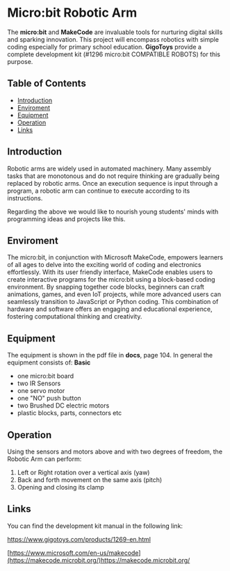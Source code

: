 # Micro:bit Robotic Arm

The __micro:bit__ and __MakeCode__ are invaluable tools for nurturing digital skills and sparking innovation. This project will encompass robotics with simple coding especially for primary school education. __GigoToys__ provide a complete development kit (#1296 micro:bit COMPATIBLE ROBOTS) for this purpose.

## Table of Contents

- [Introduction](#introduction)
- [Enviroment](#enviroment)
- [Equipment](#equipment)
- [Operation](#operation)
- [Links](#links)

## Introduction

Robotic arms are widely used in automated machinery. Many assembly tasks that are monotonous and do not require thinking are gradually being replaced by robotic arms. Once an execution sequence is input through a program, a robotic arm can continue to execute according to its instructions.

Regarding the above we would like to nourish young students' minds with programming ideas and projects like this.

## Enviroment

The micro:bit, in conjunction with Microsoft MakeCode, empowers learners of all ages to delve into the exciting world of coding and electronics effortlessly. With its user friendly interface, MakeCode enables users to create interactive programs for the micro:bit using a block-based coding environment. By snapping together code blocks, beginners can craft animations, games, and even IoT projects, while more advanced users can seamlessly transition to JavaScript or Python coding. This combination of hardware and software offers an engaging and educational experience, fostering computational thinking and creativity.

## Equipment

The equipment is shown in the pdf file in __docs__, page 104. In general the equipment consists of:
__Basic__
- one micro:bit board
- two IR Sensors
- one servo motor
- one "NO" push button
- two Brushed DC electric motors
- plastic blocks, parts, connectors etc

## Operation

Using the sensors and motors above and with two degrees of freedom, the Robotic Arm can perform:
1) Left or Right rotation over a vertical axis (yaw)
2) Back and forth movement on the same axis (pitch)
3) Opening and closing its clamp

## Links
You can find the development kit manual in the following link:

https://www.gigotoys.com/products/1269-en.html

[https://www.microsoft.com/en-us/makecode](https://makecode.microbit.org/)https://makecode.microbit.org/
